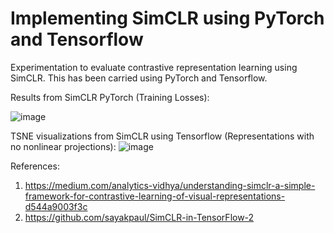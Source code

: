﻿# Implementing SimCLR using PyTorch and Tensorflow

Experimentation to evaluate contrastive representation learning using SimCLR. This has been carried using PyTorch and Tensorflow. 

Results from SimCLR PyTorch (Training Losses):

![image](https://user-images.githubusercontent.com/10840984/134786326-47d858da-cb55-4de4-8b54-cf100c196725.png)


TSNE visualizations from SimCLR using Tensorflow (Representations with no nonlinear projections):
![image](https://user-images.githubusercontent.com/10840984/134786319-5c446d3c-f470-4b6e-87b3-da063b9ede0a.png)

References:
1. https://medium.com/analytics-vidhya/understanding-simclr-a-simple-framework-for-contrastive-learning-of-visual-representations-d544a9003f3c
2. https://github.com/sayakpaul/SimCLR-in-TensorFlow-2
